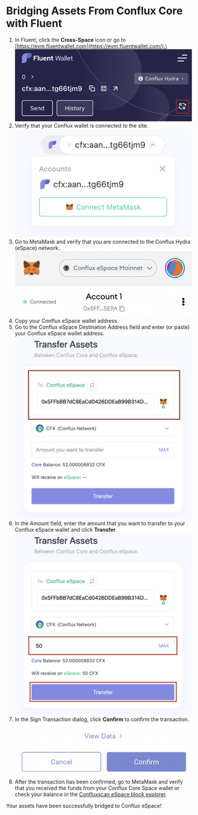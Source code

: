 # Bridging Assets From Conflux Core with Fluent

1. In Fluent, click the **Cross-Space** icon or go to [https://evm.fluentwallet.com](https://evm.fluentwallet.com/).\
   ![](<../../.gitbook/assets/image (25).png>)
2. Verify that your Conflux wallet is connected to the site.\
   ![](../../.gitbook/assets/image.png)
3. Go to MetaMask and verify that you are connected to the Conflux Hydra (eSpace) network.\
   ![](<../../.gitbook/assets/image (1).png>)
4. Copy your Conflux eSpace wallet address.
5. Go to the Conflux eSpace Destination Address field and enter (or paste) your Conflux eSpace wallet address.\
   ![](<../../.gitbook/assets/image (5).png>)
6. In the Amount field, enter the amount that you want to transfer to your Conflux eSpace wallet and click **Transfer**.\
   ![](<../../.gitbook/assets/image (13).png>)
7. In the Sign Transaction dialog, click **Confirm** to confirm the transaction.\
   ![](<../../.gitbook/assets/image (15).png>)
8. After the transaction has been confirmed, go to MetaMask and verify that you received the funds from your Conflux Core Space wallet or check your balance in the [Confluxscan eSpace block explorer](https://evm.confluxscan.io/).

Your assets have been successfully bridged to Conflux eSpace!
